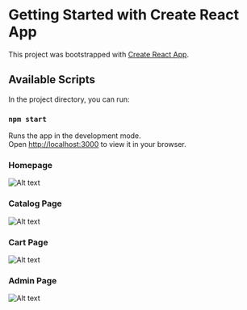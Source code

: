 # Getting Started with Create React App

This project was bootstrapped with [Create React App](https://github.com/facebook/create-react-app).

## Available Scripts

In the project directory, you can run:

### `npm start`

Runs the app in the development mode.\
Open [http://localhost:3000](http://localhost:3000) to view it in your browser.


### Homepage
![Alt text](images/Screenshot_home.png)

### Catalog Page
![Alt text](images/Screenshot_admin.png)

### Cart Page
![Alt text](images/Screenshot_cart.png)

### Admin Page
![Alt text](images/Catalog_Page.png)

